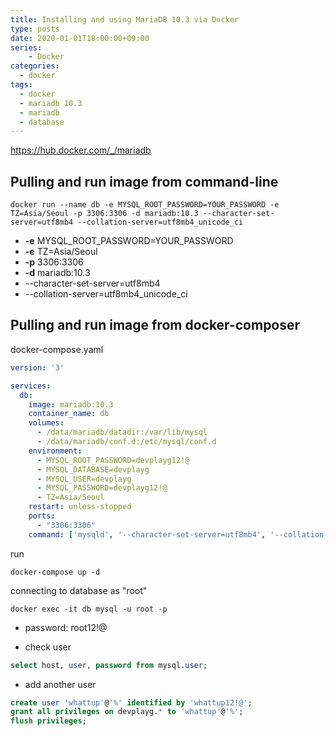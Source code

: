```yaml
---
title: Installing and using MariaDB 10.3 via Docker 
type: posts
date: 2020-01-01T18:00:00+09:00
series:
    - Docker
categories: 
  - docker
tags: 
  - docker
  - mariadb 10.3
  - mariadb
  - database
---
```


https://hub.docker.com/_/mariadb


## Pulling and run image from command-line

```
docker run --name db -e MYSQL_ROOT_PASSWORD=YOUR_PASSWORD -e TZ=Asia/Seoul -p 3306:3306 -d mariadb:10.3 --character-set-server=utf8mb4 --collation-server=utf8mb4_unicode_ci
```

- **-e** MYSQL_ROOT_PASSWORD=YOUR_PASSWORD 
- **-e** TZ=Asia/Seoul 
- **-p** 3306:3306 
- **-d** mariadb:10.3
- --character-set-server=utf8mb4
- --collation-server=utf8mb4_unicode_ci

## Pulling and run image from docker-composer

docker-compose.yaml

```yaml
version: '3'

services:
  db:
    image: mariadb:10.3
    container_name: db
    volumes:
      - /data/mariadb/datadir:/var/lib/mysql
      - /data/mariadb/conf.d:/etc/mysql/conf.d
    environment:
      - MYSQL_ROOT_PASSWORD=devplayg12!@
      - MYSQL_DATABASE=devplayg
      - MYSQL_USER=devplayg
      - MYSQL_PASSWORD=devplayg12!@
      - TZ=Asia/Seoul
    restart: unless-stopped
    ports:
      - "3306:3306"
    command: ['mysqld', '--character-set-server=utf8mb4', '--collation-server=utf8mb4_unicode_ci']
```

run

```
docker-compose up -d
```

connecting to database as "root"

```
docker exec -it db mysql -u root -p
```

- password: root12!@


- check user

```sql
select host, user, password from mysql.user;
```

- add another user

```sql
create user 'whattup'@'%' identified by 'whattup12!@';
grant all privileges on devplayg.* to 'whattup'@'%';
flush privileges;
```